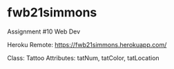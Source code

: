 # fwb21simmons
Assignment #10 Web Dev

Heroku Remote: https://fwb21simmons.herokuapp.com/

Class: Tattoo
Attributes: tatNum, tatColor, tatLocation
